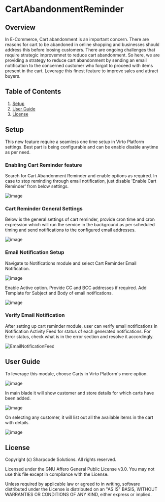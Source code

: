 # CartAbandonmentReminder

## Overview

In E-Commerce, Cart abandonment is an important concern. There are reasons for cart to be abandoned in online shopping and businesses should address this before loosing customers. There are ongoing challenges that require strategic improvemnet to reduce cart abandonment. So here, we are providing a strategy to reduce cart abandonment by sending an email notification to the concerned customer who forgot to proceed with items present in the cart. Leverage this finest feature to improve sales and attract buyers.

## Table of Contents
1. [Setup](#setup)
2. [User Guide](#user-guide)
3. [License](#license)

## Setup
This new feature require a seamless one time setup in Virto Platform settings. Best part is being configurable and can be enable disable anytime as per need.

### Enabling Cart Reminder feature
Search for Cart Abandonment Reminder and enable options as required. In case to stop reminding through email notification, just disable 'Enable Cart Reminder' from below settings.

![image](https://github.com/reveation-labs/virto-cart-abandonment-module/assets/115815461/de76c556-e215-4a0c-9c74-25f305b6552b)


### Cart Reminder General Settings
Below is the general settings of cart reminder, provide cron time and cron expression which will run the service in the background as per scheduled timing and send notifications to the configured email addresses.

![image](https://github.com/reveation-labs/virto-cart-abandonment-module/assets/115815461/c2de0b87-a3f1-40ad-aa15-1676610a2cad)



### Email Notification Setup
Navigate to Notifications module and select Cart Reminder Email Notification.

![image](https://github.com/reveation-labs/virto-cart-abandonment-module/assets/115815461/550391f5-387f-407e-8a9d-bc81b34b6102)


Enable Active option.
Provide CC and BCC addresses if required.
Add Template for Subject and Body of email notifications.

![image](https://github.com/reveation-labs/virto-cart-abandonment-module/assets/115815461/9bc716c3-23ba-47dd-8f2e-6f370fd0a249)


### Verify Email Notification

After setting up cart reminder module, user can verify email notifications in Notification Activity Feed for status of each generated notifications.
For Error status, check what is in the error section and resolve it accordingly.

![EmailNotificationFeed](https://github.com/reveation-labs/virto-cart-abandonment-module/assets/115815461/5188fc81-be42-4a51-b757-309fe2d72035)


## User Guide

To leverage this module, choose Carts in Virto Platform's more option.

![image](https://github.com/reveation-labs/virto-cart-abandonment-module/assets/115815461/52782a7d-7d27-4aee-b835-c3ebd0e9aa3c)


In main blade it will show customer and store details for which carts have been added.

![image](https://github.com/reveation-labs/virto-cart-abandonment-module/assets/115815461/307764b9-dc1c-4768-8a5d-08fb52f97d84)


On selecting any customer, it will list out all the available items in the cart with details.

![image](https://github.com/reveation-labs/virto-cart-abandonment-module/assets/115815461/3958f079-c4be-427c-9733-30e889527079)




## License

Copyright (c) Sharpcode Solutions. All rights reserved.

Licensed under the GNU Affero General Public License v3.0. You may not use this file except in compliance with the License.

Unless required by applicable law or agreed to in writing, software distributed under the License is distributed on an "AS IS" BASIS, WITHOUT WARRANTIES OR CONDITIONS OF ANY KIND, either express or implied.
